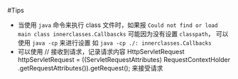 #Tips
- 当使用 `java` 命令来执行 class 文件时，如果报 `Could not find or load main class innerclasses.Callbascks` 
  可能因为没有设置 `classpath`，
  可以使用 `java -cp` 来进行设置
  如 `java -cp ./: innerclasses.Callbacks`
-  可以使用 
     // 接收到请求，记录请求内容
     HttpServletRequest httpServletRequest = ((ServletRequestAttributes) RequestContextHolder
     .getRequestAttributes()).getRequest(); 来接受请求